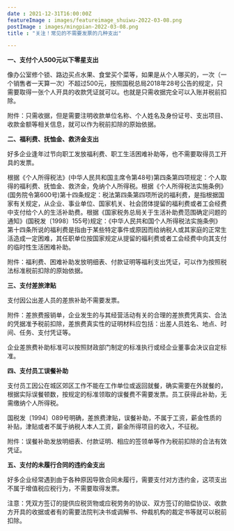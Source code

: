 ```yaml
---
date : 2021-12-31T16:00:00Z
featureImage : images/featureimage_shuiwu-2022-03-08.png
postImage : images/mingpian-2022-03-08.png
title : "关注！常见的不需要发票的几种支出"

---
```

**一、支付个人500元以下零星支出**

像办公室修个锁、路边买点水果、食堂买个菜等，如果是从个人哪买的，一次（一个销售者一天算一次）不超过500元，按照国税总局2018年28号公告的规定，只需要取得一张个人开具的收款凭证就可以。也就是只需收据完全可以入账并税前扣除。

附件：只需收据，但是需要注明收款单位名称、个人姓名及身份证号、支出项目、收款金额等相关信息，就可以作为税前扣除的原始依据。

**二、福利费、抚恤金、救济金支出**

好多企业逢年过节向职工发放福利费、职工生活困难补助等，也不需要取得员工开具的发票。

根据《个人所得税法》(中华人民共和国主席令第48号)第四条第四项规定：个人取得的福利费、抚恤金、救济金，免纳个人所得税。根据《个人所得税法实施条例》(国务院令第600号)第十四条规定：税法第四条第四项所说的福利费，是指根据国家有关规定，从企业、事业单位、国家机关、社会团体提留的福利费或者工会经费中支付给个人的生活补助费。根据《国家税务总局关于生活补助费范围确定问题的通知》(国税发〔1998〕155号)规定：《中华人民共和国个人所得税法实施条例》第十四条所说的福利费是指由于某些特定事件或原因而给纳税人或其家庭的正常生活造成一定困难，其任职单位按国家规定从提留的福利费或者工会经费中向其支付的临时性生活困难补助。

附件：福利费、困难补助发放明细表、付款证明等福利支出凭证，可以作为按照税法标准税前扣除的原始依据。

**三、支付差旅津贴**

支付因公出差人员的差旅补助不需要发票。

附件：差旅费报销单，企业发生的与其经营活动有关的合理的差旅费凭真实、合法的凭据准予税前扣除，差旅费真实性的证明材料应包括：出差人员姓名、地点、时间、任务、支付凭证等。

企业差旅费补助标准可以按照财政部门制定的标准执行或经企业董事会决议自定标准。

**四、支付员工误餐补助**

支付员工因公在城区郊区工作不能在工作单位或返回就餐，确实需要在外就餐的，根据实际误餐顿数，按规定的标准领取的误餐费不需要发票。员工获得此补助，无需缴纳个人所得税。

国税发〔1994〕089号明确，差旅费津贴，误餐补助，不属于工资，薪金性质的补贴，津贴或者不属于纳税人本人工资，薪金所得项目的收入，不征税。

附件：误餐补助发放明细表、付款证明、相应的签领单等作为税前扣除的合法有效凭证。

**五、支付的未履行合同的违约金支出**

好多企业经常遇到由于各种原因导致合同未履行，需要支付对方违约金，这项支出不属于增值税应税行为，不需要取得发票。

注意：凭双方签订的提供应税货物或应税劳务的协议、双方签订的赔偿协议、收款方开具的收据或者有的需要法院判决书或调解书、仲裁机构的裁定书等就可以税前扣除。
